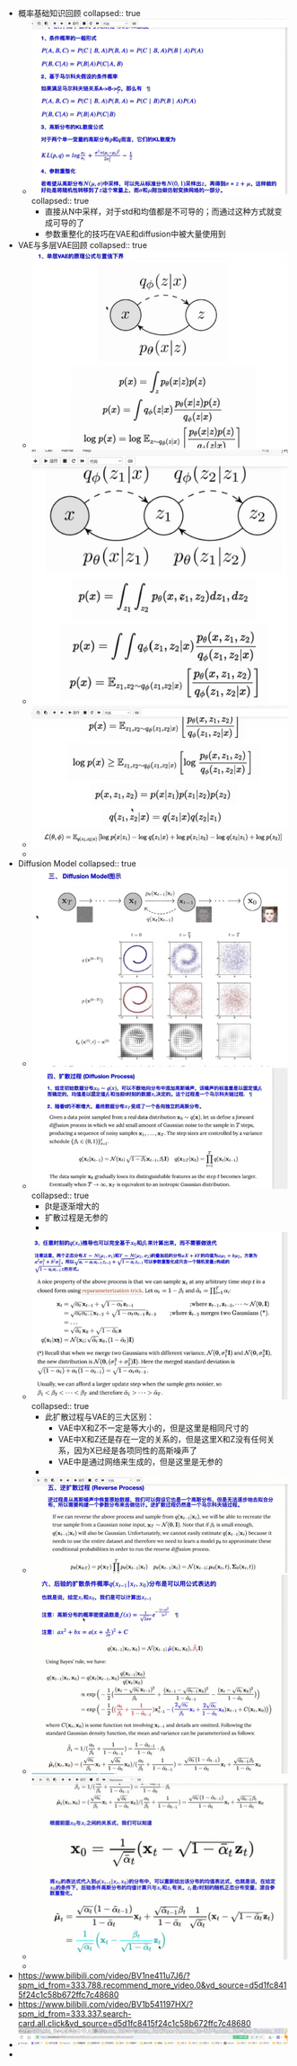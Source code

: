 - 概率基础知识回顾
  collapsed:: true
	- ![image.png](../assets/image_1667198497724_0.png)
	  collapsed:: true
		- 直接从N中采样，对于std和均值都是不可导的；而通过这种方式就变成可导的了
		- 参数重整化的技巧在VAE和diffusion中被大量使用到
- VAE与多层VAE回顾
  collapsed:: true
	- ![image.png](../assets/image_1667199027435_0.png)
	- ![image.png](../assets/image_1667199574738_0.png)
	- ![image.png](../assets/image_1667199758006_0.png)
	-
- Diffusion Model
  collapsed:: true
	- ![image.png](../assets/image_1667199909508_0.png)
	- ![image.png](../assets/image_1667200339152_0.png)
	  collapsed:: true
		- βt是逐渐增大的
		- 扩散过程是无参的
		-
	- ![image.png](../assets/image_1667203026884_0.png)
	  collapsed:: true
		- 此扩散过程与VAE的三大区别：
			- VAE中X和Z不一定是等大小的，但是这里是相同尺寸的
			- VAE中X和Z还是存在一定的关系的，但是这里X和Z没有任何关系，因为X已经是各项同性的高斯噪声了
			- VAE中是通过网络来生成的，但是这里是无参的
		-
	- ![image.png](../assets/image_1667215087265_0.png)
	- ![image.png](../assets/image_1667215481636_0.png)
	- ![image.png](../assets/image_1667216549121_0.png)
	-
- https://www.bilibili.com/video/BV1ne411u7J6/?spm_id_from=333.788.recommend_more_video.0&vd_source=d5d1fc8415f24c1c58b672ffc7c48680
- https://www.bilibili.com/video/BV1b541197HX/?spm_id_from=333.337.search-card.all.click&vd_source=d5d1fc8415f24c1c58b672ffc7c48680
- ![image.png](../assets/image_1667230541926_0.png)
-